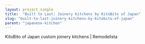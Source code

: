 ```yaml
---
layout: project_single
title:  "Built to Last: Joinery Kitchens by KitoBito of Japan"
slug: "built-to-last-joinery-kitchens-by-kitobito-of-japan"
parent: "japanese-kitchen"
---
```

KitoBito of Japan custom joinery kitchens | Remodelista